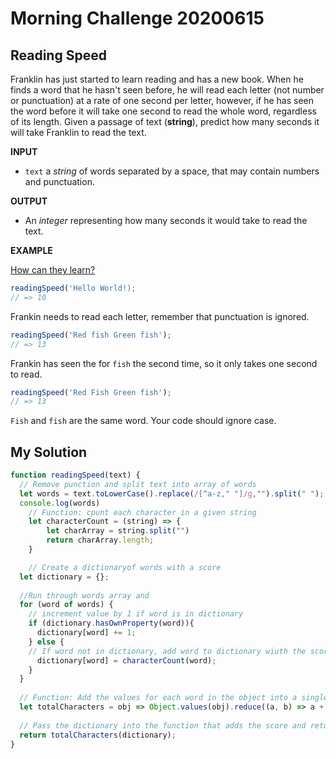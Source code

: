 # Morning Challenge 20200615

## Reading Speed

Franklin has just started to learn reading and has a new book. When he finds a word that he hasn't seen before, he will read each letter (not number or punctuation) at a rate of one second per letter, however, if he has seen the word before it will take one second to read the whole word, regardless of its length. Given a passage of text (**string**), predict how many seconds it will take Franklin to read the text.

**INPUT**
  - `text` a *string* of words separated by a space, that may contain numbers and punctuation.

**OUTPUT**
  - An *integer* representing how many seconds it would take to read the text.

**EXAMPLE**

[How can they learn?](https://media.makeameme.org/created/how-can-the.jpg)

```javascript
readingSpeed('Hello World!);
// => 10
```
Frankin needs to read each letter, remember that punctuation is ignored.

```javascript
readingSpeed('Red fish Green fish');
// => 13
``` 
Frankin has seen the for `fish` the second time, so it only takes one second to read.

```javascript
readingSpeed('Red Fish Green fish');
// => 13
``` 
`Fish` and `fish` are the same word. Your code should ignore case.

## My Solution

```javascript
function readingSpeed(text) {
  // Remove punction and split text into array of words
  let words = text.toLowerCase().replace(/[^a-z," "]/g,"").split(" ");
  console.log(words)
    // Function: cpunt each character in a given string
    let characterCount = (string) => {
        let charArray = string.split("")
        return charArray.length;
    }

    // Create a dictionaryof words with a score
  let dictionary = {};
  
  //Run through words array and 
  for (word of words) {
    // increment value by 1 if word is in dictionary
    if (dictionary.hasOwnProperty(word)){
      dictionary[word] += 1;
    } else {
    // If word not in dictionary, add word to dictionary wiuth the score of the word
      dictionary[word] = characterCount(word);
    }
  }
  
  // Function: Add the values for each word in the object into a single vlaue
  let totalCharacters = obj => Object.values(obj).reduce((a, b) => a + b);
  
  // Pass the dictionary into the function that adds the score and return the result
  return totalCharacters(dictionary);
}
  
```